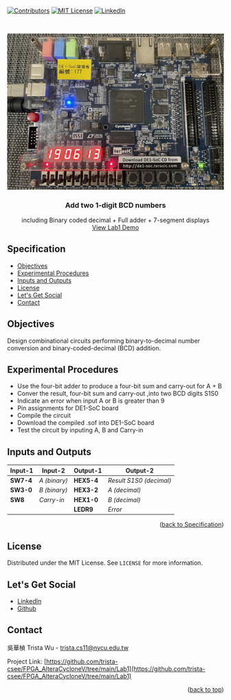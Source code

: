 <a name="readme-top"></a>
<!-- PROJECT SHIELDS -->
[![Contributors][contributors-shield]]()
[![MIT License][license-shield]][license-url]
[![LinkedIn][linkedin-shield]][linkedin-url]

<!-- PROJECT LOGO -->
<br />
<p align="center">
  <a href="https://github.com/trista-csee/FPGA_AlteraCycloneV/tree/main/Lab1">
    <img src="https://github.com/trista-csee/FPGA_AlteraCycloneV/blob/main/images/Lab1-Logo.jpg" alt="Logo">
  </a>

  <h3 align="center">Add two 1-digit BCD numbers</h3>

  <p align="center">
    including Binary coded decimal + Full adder + 7-segment displays
    <br />
    <a href="https://github.com/trista-csee/FPGA_AlteraCycloneV/tree/main/LabsDemo/Lab1">View Lab1 Demo</a>
  </p>
</p>


<a name="Spec"></a>
<!-- Specification -->
## Specification

* [Objectives](#objectives)
* [Experimental Procedures](#experimental-procedures)
* [Inputs and Outputs](#inputs-and-outputs)
* [License](#license)
* [Let's Get Social](#lets-get-social)
* [Contact](#contact)


<!-- Objectives -->
## Objectives

Design combinational circuits performing binary-to-decimal number conversion and binary-coded-decimal (BCD) addition.


<!-- Experimental Procedures -->
## Experimental Procedures

* Use the four-bit adder to produce a four-bit sum and carry-out for A + B
* Conver the result, four-bit sum and carry-out ,into two BCD digits S1S0
* Indicate an error when input A or B is greater than 9
* Pin assignments for DE1-SoC board
* Compile the circuit
* Download the compiled .sof into DE1-SoC board
* Test the circuit by inputing A, B and Carry-in


<!-- Inputs and Outputs -->
## Inputs and Outputs

|Input-1|Input-2|Output-1|Output-2|
|-----------|-------------|------------|------------------------|
|**SW7-4**|*A (binary)*|**HEX5-4**|*Result S1S0 (decimal)*|
|**SW3-0**|*B (binary)*|**HEX3-2**|*A (decimal)*|
|**SW8**|*Carry-in*|**HEX1-0**|*B (decimal)*|
|||**LEDR9**|*Error*|

<p align="right">(<a href="#Spec">back to Specification</a>)</p>



<!-- LICENSE -->
## License

Distributed under the MIT License. See `LICENSE` for more information.


<!-- LET'S GET SOCIAL -->
## Let's Get Social

* [LinkedIn](https://www.linkedin.com/in/%E8%8F%AF%E6%A5%A8-%E5%90%B3-363252241/)
* [Github](https://github.com/trista-csee)


<!-- CONTACT -->
## Contact

吳華楨 Trista Wu - trista.cs11@nycu.edu.tw

Project Link: [https://github.com/trista-csee/FPGA_AlteraCycloneV/tree/main/Lab1](https://github.com/trista-csee/FPGA_AlteraCycloneV/tree/main/Lab1)

<p align="right">(<a href="#readme-top">back to top</a>)</p>


<!-- MARKDOWN LINKS & IMAGES -->
[contributors-shield]: https://img.shields.io/badge/contributors-1-orange.svg?style=flat-square
[license-shield]: https://img.shields.io/badge/license-MIT-blue.svg?style=flat-square
[license-url]: https://choosealicense.com/licenses/mit
[linkedin-shield]: https://img.shields.io/badge/-LinkedIn-black.svg?style=flat-square&logo=linkedin&colorB=555
[linkedin-url]: https://www.linkedin.com/in/%E8%8F%AF%E6%A5%A8-%E5%90%B3-363252241/
[product-screenshot]: ./images/projects/portfolio.jpg
